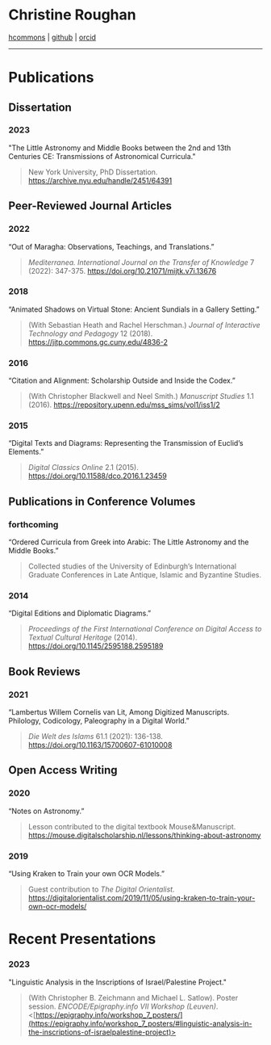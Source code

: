 # Christine Roughan

[hcommons](https://hcommons.org/members/cmroughan/) | [github](https://github.com/cmroughan) | [orcid](https://orcid.org/0009-0004-5999-8749)

---

# Publications

## Dissertation

### 2023

"The Little Astronomy and Middle Books between the 2nd and 13th Centuries CE: Transmissions of Astronomical Curricula."

> New York University, PhD Dissertation. <https://archive.nyu.edu/handle/2451/64391>

## Peer-Reviewed Journal Articles

### 2022

“Out of Maragha: Observations, Teachings, and Translations.”

> *Mediterranea. International Journal on the Transfer of Knowledge* 7 (2022): 347-375. <https://doi.org/10.21071/mijtk.v7i.13676>

### 2018

“Animated Shadows on Virtual Stone: Ancient Sundials in a Gallery Setting.”

> (With Sebastian Heath and Rachel Herschman.) *Journal of Interactive Technology and Pedagogy* 12 (2018). <https://jitp.commons.gc.cuny.edu/4836-2>

### 2016

“Citation and Alignment: Scholarship Outside and Inside the Codex.”

> (With Christopher Blackwell and Neel Smith.) *Manuscript Studies* 1.1 (2016). <https://repository.upenn.edu/mss_sims/vol1/iss1/2>

### 2015

“Digital Texts and Diagrams: Representing the Transmission of Euclid’s Elements.”

> *Digital Classics Online* 2.1 (2015). <https://doi.org/10.11588/dco.2016.1.23459>
 
## Publications in Conference Volumes

### forthcoming

“Ordered Curricula from Greek into Arabic: The Little Astronomy and the Middle Books.”

> Collected studies of the University of Edinburgh’s International Graduate Conferences in Late Antique, Islamic and Byzantine Studies.

### 2014

“Digital Editions and Diplomatic Diagrams.”

> *Proceedings of the First International Conference on Digital Access to Textual Cultural Heritage* (2014). <https://doi.org/10.1145/2595188.2595189>
 
## Book Reviews

### 2021

“Lambertus Willem Cornelis van Lit, Among Digitized Manuscripts. Philology, Codicology, Paleography in a Digital World.”

> *Die Welt des Islams* 61.1 (2021): 136-138. <https://doi.org/10.1163/15700607-61010008>

## Open Access Writing

### 2020

“Notes on Astronomy.”

> Lesson contributed to the digital textbook Mouse&Manuscript. <https://mouse.digitalscholarship.nl/lessons/thinking-about-astronomy>

### 2019

“Using Kraken to Train your own OCR Models.”

> Guest contribution to *The Digital Orientalist.* <https://digitalorientalist.com/2019/11/05/using-kraken-to-train-your-own-ocr-models/>

# Recent Presentations

### 2023

"Linguistic Analysis in the Inscriptions of Israel/Palestine Project."

> (With Christopher B. Zeichmann and Michael L. Satlow). Poster session. *ENCODE/Epigraphy.info VII Workshop (Leuven)*. <[https://epigraphy.info/workshop_7_posters/](https://epigraphy.info/workshop_7_posters/#linguistic-analysis-in-the-inscriptions-of-israelpalestine-project)>
